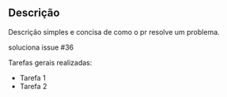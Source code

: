 ## Descrição
Descrição simples e concisa de como o pr resolve um problema.

soluciona issue #36

Tarefas gerais realizadas:
* Tarefa 1
* Tarefa 2
